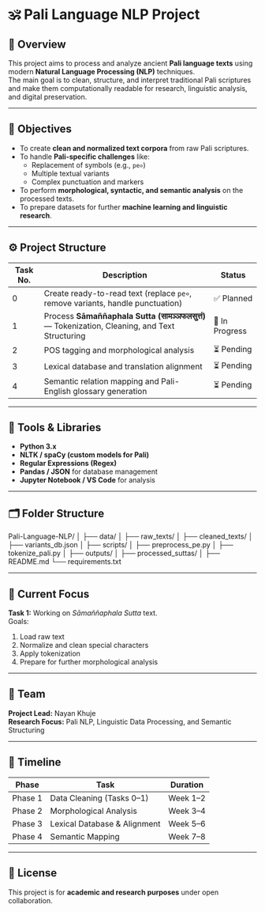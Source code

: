 # 🕉️ Pali Language NLP Project

## 📘 Overview
This project aims to process and analyze ancient **Pali language texts** using modern **Natural Language Processing (NLP)** techniques.  
The main goal is to clean, structure, and interpret traditional Pali scriptures and make them computationally readable for research, linguistic analysis, and digital preservation.

---

## 🧠 Objectives
- To create **clean and normalized text corpora** from raw Pali scriptures.  
- To handle **Pali-specific challenges** like:
  - Replacement of symbols (e.g., `pe०`)
  - Multiple textual variants
  - Complex punctuation and markers
- To perform **morphological, syntactic, and semantic analysis** on the processed texts.
- To prepare datasets for further **machine learning and linguistic research**.

---

## ⚙️ Project Structure

| Task No. | Description | Status |
|-----------|-------------|--------|
| 0 | Create ready-to-read text (replace `pe०`, remove variants, handle punctuation) | ✅ Planned |
| 1 | Process **Sāmaññaphala Sutta (सामञ्‍ञफलसुत्तं)** — Tokenization, Cleaning, and Text Structuring | 🚧 In Progress |
| 2 | POS tagging and morphological analysis | ⏳ Pending |
| 3 | Lexical database and translation alignment | ⏳ Pending |
| 4 | Semantic relation mapping and Pali-English glossary generation | ⏳ Pending |

---

## 🧩 Tools & Libraries
- **Python 3.x**
- **NLTK / spaCy (custom models for Pali)**
- **Regular Expressions (Regex)**
- **Pandas / JSON** for database management
- **Jupyter Notebook / VS Code** for analysis

---

## 🗂️ Folder Structure

Pali-Language-NLP/
│
├── data/
│ ├── raw_texts/
│ ├── cleaned_texts/
│ ├── variants_db.json
│
├── scripts/
│ ├── preprocess_pe.py
│ ├── tokenize_pali.py
│
├── outputs/
│ ├── processed_suttas/
│
├── README.md
└── requirements.txt


---

## 🧾 Current Focus
**Task 1:** Working on _Sāmaññaphala Sutta_ text.  
Goals:
1. Load raw text  
2. Normalize and clean special characters  
3. Apply tokenization  
4. Prepare for further morphological analysis

---

## 👥 Team
**Project Lead:** Nayan Khuje  
**Research Focus:** Pali NLP, Linguistic Data Processing, and Semantic Structuring

---

## 📅 Timeline
| Phase | Task | Duration |
|--------|------|-----------|
| Phase 1 | Data Cleaning (Tasks 0–1) | Week 1–2 |
| Phase 2 | Morphological Analysis | Week 3–4 |
| Phase 3 | Lexical Database & Alignment | Week 5–6 |
| Phase 4 | Semantic Mapping | Week 7–8 |

---

## 📜 License
This project is for **academic and research purposes** under open collaboration.


